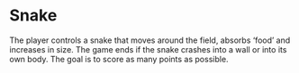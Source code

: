 # Snake
The player controls a snake that moves around the field, absorbs ‘food’ and increases in size. The game ends if the snake crashes into a wall or into its own body. The goal is to score as many points as possible.
